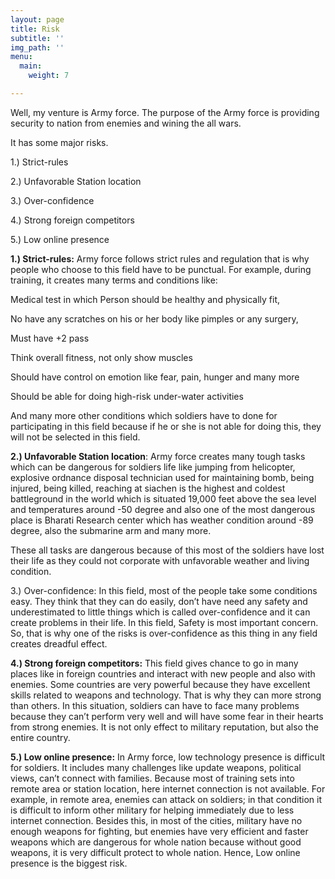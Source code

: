 ```yaml
---
layout: page
title: Risk
subtitle: ''
img_path: ''
menu:
  main:
    weight: 7

---
```

Well, my venture is Army force. The purpose of the Army force is providing security to nation from enemies and wining the all wars.

It has some major risks.

1\.) Strict-rules

2\.) Unfavorable Station location

3\.) Over-confidence

4\.) Strong foreign competitors

5\.) Low online presence

**1.) Strict-rules:** Army force follows strict rules and regulation that is why people who choose to this field have to be punctual. For example, during training, it creates many terms and conditions like:

Medical test in which Person should be healthy and physically fit,

No have any scratches on his or her body like pimples or any surgery,

Must have +2 pass

Think overall fitness, not only show muscles

Should have control on emotion like fear, pain, hunger and many more

Should be able for doing high-risk under-water activities

And many more other conditions which soldiers have to done for participating in this field because if he or she is not able for doing this, they will not be selected in this field.

**2.) Unfavorable Station location**: Army force creates many tough tasks which can be dangerous for soldiers life like jumping from helicopter, explosive ordnance disposal technician used for maintaining bomb, being injured, being killed, reaching at siachen is the highest and coldest battleground in the world which is situated 19,000 feet above the sea level and temperatures around -50 degree and also one of the most dangerous place is Bharati Research center which has weather condition around -89 degree, also the submarine arm and many more.

These all tasks are dangerous because of this most of the soldiers have lost their life as they could not corporate with unfavorable weather and living condition.

3\.) Over-confidence: In this field, most of the people take some conditions easy. They think that they can do easily, don’t have need any safety and underestimated to little things which is called over-confidence and it can create problems in their life. In this field, Safety is most important concern. So, that is why one of the risks is over-confidence as this thing in any field creates dreadful effect.

**4.) Strong foreign competitors:** This field gives chance to go in many places like in foreign countries and interact with new people and also with enemies. Some countries are very powerful because they have excellent skills related to weapons and technology. That is why they can more strong than others. In this situation, soldiers can have to face many problems because they can’t perform very well and will have some fear in their hearts from strong enemies. It is not only effect to military reputation, but also the entire country.

**5.) Low online presence:** In Army force, low technology presence is difficult for soldiers. It includes many challenges like update weapons, political views, can’t connect with families. Because most of training sets into remote area or station location, here internet connection is not available. For example, in remote area, enemies can attack on soldiers; in that condition it is difficult to inform other military for helping immediately due to less internet connection. Besides this, in most of the cities, military have no enough weapons for fighting, but enemies have very efficient and faster weapons which are dangerous for whole nation because without good weapons, it is very difficult protect to whole nation. Hence, Low online presence is the biggest risk.